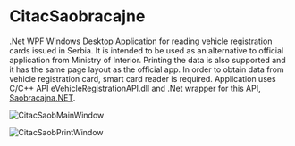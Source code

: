 # CitacSaobracajne

.Net WPF Windows Desktop Application for reading vehicle registration cards issued in Serbia. It is intended to be used as an alternative to official application from Ministry of Interior. Printing the data is also supported and it has the same page layout as the official app.
In order to obtain data from vehicle registration card, smart card reader is required.
Application uses C/C++ API eVehicleRegistrationAPI.dll and .Net wrapper for this API, [Saobracajna.NET](https://github.com/clearpath/Saobracajna.NET).

![CitacSaobMainWindow](https://user-images.githubusercontent.com/33072204/206723211-62bbed01-381f-47e8-a602-f8de59dca656.jpg)

![CitacSaobPrintWindow](https://user-images.githubusercontent.com/33072204/206723420-edebe3b3-6606-4fb3-a219-cd5b16d713c5.jpg)
